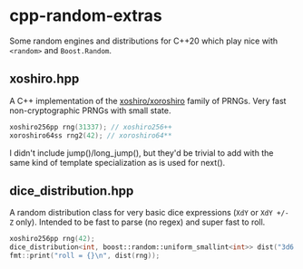 # cpp-random-extras
Some random engines and distributions for C++20 which play nice with `<random>` and `Boost.Random`.

## xoshiro.hpp
A C++ implementation of the [xoshiro/xoroshiro](http://prng.di.unimi.it/) family of PRNGs.
Very fast non-cryptographic PRNGs with small state.

```cpp
xoshiro256pp rng(31337); // xoshiro256++
xoroshiro64ss rng2(42); // xoroshiro64**
```

I didn't include jump()/long_jump(), but they'd be trivial to add with the same kind of template
specialization as is used for next().

## dice_distribution.hpp
A random distribution class for very basic dice expressions (`XdY` or `XdY +/- Z` only).
Intended to be fast to parse (no regex) and super fast to roll.

```cpp
xoshiro256pp rng(42);
dice_distribution<int, boost::random::uniform_smallint<int>> dist("3d6 + 1");
fmt::print("roll = {}\n", dist(rng));
```
